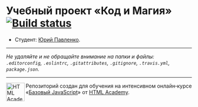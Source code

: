 # Учебный проект «Код и Магия» [![Build status][travis-image]][travis-url]

* Студент: [Юрий Павленко](https://up.htmlacademy.ru/javascript/10/user/413203).

---

_Не удаляйте и не обращайте внимание на папки и файлы:_<br>
_`.editorconfig`, `.eslintrc`, `.gitattributes`, `.gitignore`, `.travis.yml`, `package.json`._

---

<a href="https://htmlacademy.ru/intensive/javascript"><img align="left" width="50" height="50" title="HTML Academy" src="https://up.htmlacademy.ru/static/img/intensive/javascript/logo-for-github.svg"></a>

Репозиторий создан для обучения на интенсивном онлайн‑курсе «[Базовый JavaScript](https://htmlacademy.ru/intensive/javascript)» от [HTML Academy](https://htmlacademy.ru).

[travis-image]: https://travis-ci.org/htmlacademy-javascript/413203-code-and-magick.svg?branch=master
[travis-url]: https://travis-ci.org/htmlacademy-javascript/413203-code-and-magick
